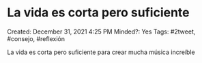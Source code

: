 # La vida es corta pero suficiente

Created: December 31, 2021 4:25 PM
Minded?: Yes
Tags: #2tweet, #consejo, #reflexión

La vida es corta pero suficiente para crear mucha música increíble